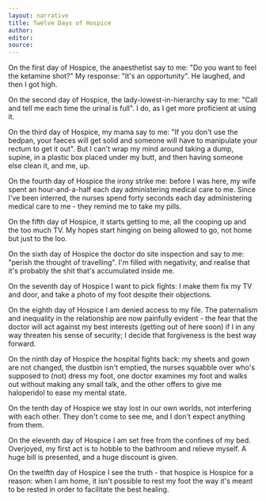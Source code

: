 ```yaml
---
layout: narrative
title: Twelve Days of Hospice
author:
editor: 
source:
---
```



On the first day of Hospice, the anaesthetist say to me: "Do you want to feel the ketamine shot?" My response: "It's an opportunity". He laughed, and then I got high.

On the second day of Hospice, the lady-lowest-in-hierarchy say to me: "Call and tell me each time the urinal is full". I do, as I get more proficient at using it.

On the third day of Hospice, my mama say to me: "If you don't use the bedpan, your faeces will get solid and someone will have to manipulate your rectum to get it out". But I can't wrap my mind around taking a dump, supine, in a plastic box placed under my butt, and then having someone else clean it, and me, up.

On the fourth day of Hospice the irony strike me: before I was here, my wife spent an hour-and-a-half each day administering medical care to me. Since I've been interred, the nurses spend forty seconds each day administering medical care to me - they remind me to take my pills.

On the fifth day of Hospice, it starts getting to me, all the cooping up and the too much TV. My hopes start hinging on being allowed to go, not home but just to the loo.

On the sixth day of Hospice the doctor do site inspection and say to me: "perish the thought of travelling". I'm filled with negativity, and realise that it's probably the shit that's accumulated inside me. 

On the seventh day of Hospice I want to pick fights: I make them fix my TV and door, and take a photo of my foot despite their objections.

On the eighth day of Hospice I am denied access to my file. The paternalism and inequality in the relationship are now painfully evident - the fear that the doctor will act against my best interests (getting out of here soon) if I in any way threaten his sense of security; I decide that forgiveness is the best way forward.

On the ninth day of Hospice the hospital fights back: my sheets and gown are not changed, the dustbin isn't emptied, the nurses squabble over who's supposed to (not) dress my foot, one doctor examines my foot and walks out without making any small talk, and the other offers to give me haloperidol to ease my mental state.

On the tenth day of Hospice we stay lost in our own worlds, not interfering with each other. They don't come to see me, and I don't expect anything from them.

On the eleventh day of Hospice I am set free from the confines of my bed. Overjoyed, my first act is to hobble to the bathroom and relieve myself. A huge bill is presented, and a huge discount is given.

On the twelfth day of Hospice I see the truth - that hospice is Hospice for a reason: when I am home, it isn't possible to rest my foot the way it's meant to be rested in order to facilitate the best healing.
